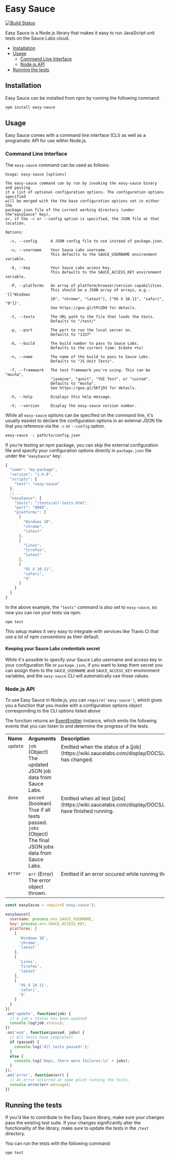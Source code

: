 # Easy Sauce

[![Build Status](https://secure.travis-ci.org/philipwalton/easy-sauce.png)](http://travis-ci.org/philipwalton/easy-sauce)

Easy Sauce is a Node.js library that makes it easy to run JavaScript unit tests on the Sauce Labs cloud.

* [Installation](#installation)
* [Usage](#usage)
  * [Command Line Interface](#command-line-interface)
  * [Node.js API](#nodejs-api)
* [Running the tests](#running-the-tests)


## Installation

Easy Sauce can be installed from npm by running the following command:

```sh
npm install easy-sauce

```

## Usage

Easy Sauce comes with a command line interface (CLI) as well as a programatic API for use within Node.js.

### Command Line Interface

The `easy-sauce` command can be used as follows:

```
Usage: easy-sauce [options]

The easy-sauce command can by run by invoking the easy-sauce binary and passing
it a list of optional configuration options. The configuration options specified
will be merged with the the base configuration options set in either the
package.json file of the current working directory (under the"easySauce" key),
or, if the -c or --config option is specified, the JSON file at that location.

Options:

  -c, --config      A JSON config file to use instead of package.json.

  -u, --username    Your Sauce Labs username.
                    This defaults to the SAUCE_USERNAME environment variable.

  -k, --key         Your Sauce Labs access key.
                    This defaults to the SAUCE_ACCESS_KEY environment variable.

  -P, --platforms   An array of platform/browser/version capabilities.
                    This should be a JSON array of arrays, e.g.: '[["Windows
                    10", "chrome", "latest"], ["OS X 10.11", "safari", "9"]]'.
                    See https://goo.gl/tPnZDO for details.

  -t, --tests       The URL path to the file that loads the tests.
                    Defaults to "/test/"

  -p, --port        The port to run the local server on.
                    Defaults to "1337"

  -b, --build       The build number to pass to Sauce Labs.
                    Defaults to the current time: $(date +%s)

  -n, --name        The name of the build to pass to Sauce Labs.
                    Defaults to "JS Unit Tests".

  -f, --framework   The test framework you're using. This can be "mocha",
                    "jasmine", "qunit", "YUI Test", or "custom".
                    Defaults to "mocha".
                    See https://goo.gl/5KfjDS for details.

  -h, --help        Displays this help message.

  -V, --version     Display the easy-sauce version number.
```

While all `easy-sauce` options can be specified on the command line, it's usually easiest to declare the configuration options in an external JSON file that you reference via the `-c` or `--config` option.

```sh
easy-sauce -c path/to/config.json
```

If you're testing an npm package, you can skip the external configuration file and specify your configuration options directly in `package.json` file under the `"easySauce"` key:


```js
{
  "name": "my-package",
  "version": "1.0.0",
  "scripts": {
    "test": "easy-sauce"
  },
  // ...
  "easySauce": {
    "tests": "/tests/all-tests.html",
    "port": "8080",
    "platforms": [
      [
        "Windows 10",
        "chrome",
        "latest"
      ],
      [
        "Linux",
        "firefox",
        "latest"
      ],
      [
        "OS X 10.11",
        "safari",
        "9"
      ]
    }
  }
}
```

In the above example, the `"tests"` command is also set to `easy-sauce`, so now you can run your tests via npm:

```
npm test
```

This setup makes it very easy to integrate with services like Travis CI that use a lot of npm conventions as their default.


#### Keeping your Sauce Labs credentials secret

While it's possible to specify your Sauce Labs username and access key in your configuration file or `package.json`, if you want to keep them secret you can assign them to the `SAUCE_USERNAME` and `SAUCE_ACCESS_KEY` environment variables, and the `easy-sauce` CLI will automatically use those values.

### Node.js API

To use Easy Sauce in Node.js, you can `require('easy-sauce')`, which gives you a function that you invoke with a configuration options object corresponding to the CLI options listed above

The function returns an [EventEmitter](https://nodejs.org/api/events.html#events_class_eventemitter) instance, which emits the following events that you can listen to and determine the progress of the tests.

<table>
  <tr valign="top">
    <th align="left">Name</th>
    <th align="left">Arguments</th>
    <th align="left">Description</th>
  </tr>
  <tr valign="top">
    <td><code>update</code></td>
    <td><code>job</code> (Object) The updated JSON job data from Sauce Labs.</td>
    <td>Emitted when the status of a [job](https://wiki.saucelabs.com/display/DOCS/JavaScript+Unit+Testing+Methods) has changed.</td>
  </tr>
  <tr valign="top">
    <td><code>done</code></td>
    <td>
      <code>passed</code> (boolean) True if all tests passed.<br>
      <code>jobs</code> (Object) The final JSON jobs data from Sauce Labs.
    </td>
    <td>Emitted when all test [jobs](https://wiki.saucelabs.com/display/DOCS/JavaScript+Unit+Testing+Methods) have finished running.</td>
  </tr>
  <tr valign="top">
    <td><code>error</code></td>
    <td><code>err</code> (Error) The error object thrown.
    <td>Emitted if an error occured while running the tests.</td>
  </tr>
</table>


```js
const easySacue = require('easy-sauce');

easySauce({
  username: process.env.SAUCE_USERNAME,
  key: process.env.SAUCE_ACCESS_KEY,
  platforms: [
    [
      'Windows 10',
      'chrome',
      'latest'
    ],
    [
      'Linux',
      'firefox',
      'latest'
    ],
    [
      'OS X 10.11',
      'safari',
      '9'
    ]
  }
})
.on('update', function(job) {
  // A job's status has been updated
  console.log(job.status);
})
.on('end', function(passed, jobs) {
  // All tests have completed!
  if (passed) {
    console.log('All tests passed!');
  }
  else {
    console.log('Oops, there were failures:\n' + jobs);
  }
});
.on('error', function(err) {
  // An error occurred at some point running the tests.
  console.error(err.message);
})
```

## Running the tests

If you'd like to contribute to the Easy Sauce library, make sure your changes pass the existing test suite. If your changes significantly alter the functionality of the library, make sure to update the tests in the `/test` directory.

You can run the tests with the following command:

```
npm test
```
